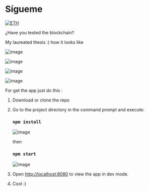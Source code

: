 # Sígueme

[![ETH](https://cdn3.emoji.gg/emojis/5819-eth.png)](https://emoji.gg/emoji/5819-eth)

¿Have you tested the blockchain?

My laureated thesis :) how it looks like

![image](https://user-images.githubusercontent.com/44687875/211940559-115f1ea2-d0b1-449b-92fb-f79aa7332083.png)

![image](https://user-images.githubusercontent.com/44687875/211940637-39be0d84-728a-41a7-a6ba-160f08b01bab.png)

![image](https://user-images.githubusercontent.com/44687875/211940756-ac7aef35-51bc-4a59-97b3-d6914bee7c0f.png)

![image](https://user-images.githubusercontent.com/44687875/211940820-8914bfcc-85eb-4bc0-ba29-16df5456cac3.png)

For get the app just do this :

1. Download or clone the repo

2. Go to the project directory in the command prompt and execute:

   ### `npm install`
   
   ![image](https://user-images.githubusercontent.com/44687875/211941711-d053535f-cc6f-4b13-8795-ff248655bb19.png)

   then

   ### `npm start`
   
   ![image](https://user-images.githubusercontent.com/44687875/211941585-019643c8-2851-458c-8197-def45a54605e.png)   

3. Open [http://localhost:8080](http://localhost:8080) to view the app in dev mode.

4. Cool :)

